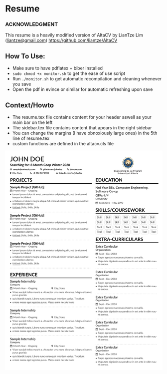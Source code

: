 # Resume

### ACKNOWLEDGMENT
This resume is a heavily modified version of AltaCV by LianTze Lim (liantze@gmail.com)
https://github.com/liantze/AltaCV

## How To Use:
- Make sure to have pdflatex + biber installed
- `sudo chmod +x monitor.sh` to get the ease of use script
- Run `./monitor.sh` to get automatic recompilation and cleaning whenever you save
- Open the pdf in evince or similar for automatic refreshing upon save


## Context/Howto
- The resume.tex file contains content for your header aswell as your main bar on the left
- The sidebar.tex file contains content that apears in the right sidebar
- You can change the margins (I have obnoxiously large ones) in the 5th line of resume.tex
- custom functions are defined in the altacv.cls file

![Text](latexResume.png)
